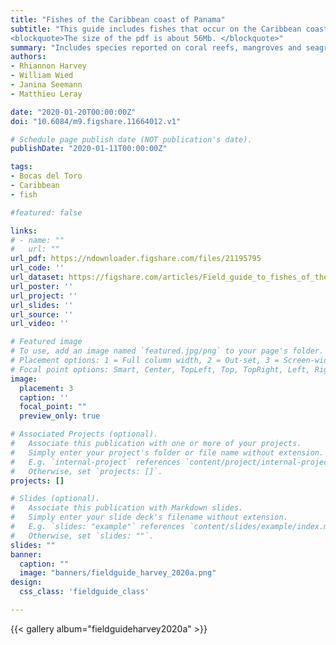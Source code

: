 ```yaml
---
title: "Fishes of the Caribbean coast of Panama"
subtitle: "This guide includes fishes that occur on the Caribbean coast of Panama, including those reported on coral reefs, mangroves and seagrass beds inside and outside the Bay of Almirante (Bocas del Toro), and around Isla Grande. Access the data with the radio buttons below. 
<blockquote>The size of the pdf is about 56Mb. </blockquote>"
summary: "Includes species reported on coral reefs, mangroves and seagrass beds inside and outside the Bay of Almirante (Bocas del Toro), and around Isla Grande."
authors:
- Rhiannon Harvey
- William Wied
- Janina Seemann
- Matthieu Leray

date: "2020-01-20T00:00:00Z"
doi: "10.6084/m9.figshare.11664012.v1"

# Schedule page publish date (NOT publication's date).
publishDate: "2020-01-11T00:00:00Z"

tags:
- Bocas del Toro
- Caribbean
- fish

#featured: false

links:
# - name: ""
#   url: ""
url_pdf: https://ndownloader.figshare.com/files/21195795
url_code: ''
url_dataset: https://figshare.com/articles/Field_guide_to_fishes_of_the_Caribbean_coast_of_Panama/11664012
url_poster: ''
url_project: ''
url_slides: ''
url_source: ''
url_video: ''

# Featured image
# To use, add an image named `featured.jpg/png` to your page's folder.
# Placement options: 1 = Full column width, 2 = Out-set, 3 = Screen-width
# Focal point options: Smart, Center, TopLeft, Top, TopRight, Left, Right, BottomLeft, Bottom, BottomRight
image:
  placement: 3
  caption: ''
  focal_point: ""
  preview_only: true

# Associated Projects (optional).
#   Associate this publication with one or more of your projects.
#   Simply enter your project's folder or file name without extension.
#   E.g. `internal-project` references `content/project/internal-project/index.md`.
#   Otherwise, set `projects: []`.
projects: []

# Slides (optional).
#   Associate this publication with Markdown slides.
#   Simply enter your slide deck's filename without extension.
#   E.g. `slides: "example"` references `content/slides/example/index.md`.
#   Otherwise, set `slides: ""`.
slides: ""
banner:
  caption: ""
  image: "banners/fieldguide_harvey_2020a.png"
design:
  css_class: 'fieldguide_class' 

---
```


{{< gallery album="fieldguideharvey2020a" >}}


<br/>




<script type='text/javascript' src='https://d1bxh8uas1mnw7.cloudfront.net/assets/embed.js'></script>

<span data-badge-type="medium-donut" data-doi="10.6084/m9.figshare.11664012" data-condensed="true" data-hide-no-mentions="true" class="altmetric-embed"></span> <span class="__dimensions_badge_embed__" data-doi="10.6084/m9.figshare.11664012" data-hide-zero-citations="true" data-legend="hover-right"></span><script async src="https://badge.dimensions.ai/badge.js" charset="utf-8"></script>


